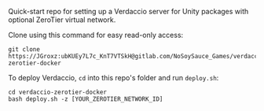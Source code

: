 Quick-start repo for setting up a Verdaccio server for Unity packages with optional ZeroTier virtual network.

Clone using this command for easy read-only access:
```
git clone https://JGroxz:ubKUEy7L7c_KnT7VTSkH@gitlab.com/NoSoySauce_Games/verdaccio-zerotier-docker
```

To deploy Verdaccio, `cd` into this repo's folder and run `deploy.sh`:
```
cd verdaccio-zerotier-docker
bash deploy.sh -z [YOUR_ZEROTIER_NETWORK_ID]
```

